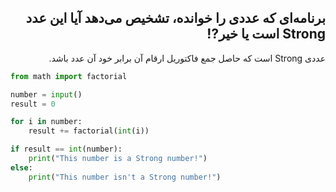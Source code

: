 <h2 id="-" dir="rtl">برنامه‌ای که عددی را خوانده، تشخیص می‌دهد آیا این عدد Strong است یا خیر⁉️</h2>

<p dir="rtl">عددی Strong است که حاصل جمع فاکتوریل ارقام آن برابر خود آن عدد باشد.</p>

```python
from math import factorial

number = input()
result = 0

for i in number:
    result += factorial(int(i))

if result == int(number):
    print("This number is a Strong number!")
else:
    print("This number isn't a Strong number!")
```
